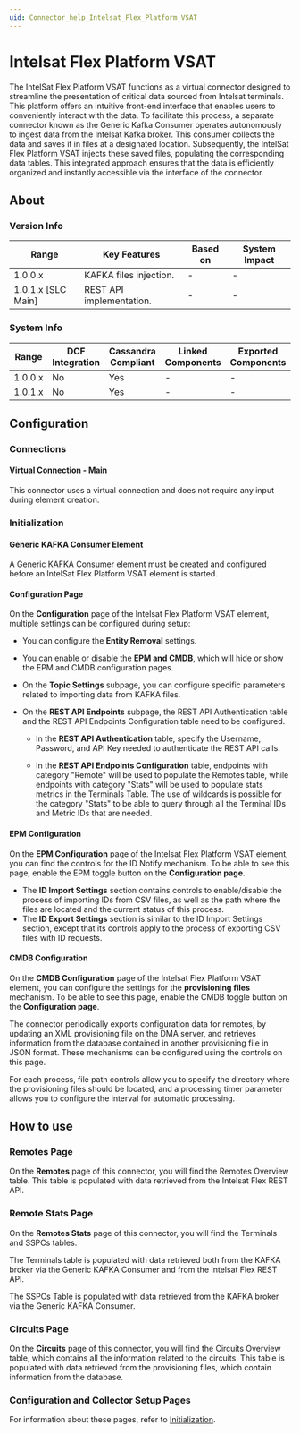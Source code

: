 ```yaml
---
uid: Connector_help_Intelsat_Flex_Platform_VSAT
---
```


# Intelsat Flex Platform VSAT

The IntelSat Flex Platform VSAT functions as a virtual connector designed to streamline the presentation of critical data sourced from Intelsat terminals. This platform offers an intuitive front-end interface that enables users to conveniently interact with the data. To facilitate this process, a separate connector known as the Generic Kafka Consumer operates autonomously to ingest data from the Intelsat Kafka broker. This consumer collects the data and saves it in files at a designated location. Subsequently, the IntelSat Flex Platform VSAT injects these saved files, populating the corresponding data tables. This integrated approach ensures that the data is efficiently organized and instantly accessible via the interface of the connector.

## About

### Version Info

| Range              | Key Features             | Based on | System Impact |
|--------------------|--------------------------|----------|---------------|
| 1.0.0.x            | KAFKA files injection.   | -        | -             |
| 1.0.1.x [SLC Main] | REST API implementation. | -        | -             |

### System Info

| Range     | DCF Integration     | Cassandra Compliant     | Linked Components     | Exported Components     |
|-----------|---------------------|-------------------------|-----------------------|-------------------------|
| 1.0.0.x   | No                  | Yes                     | -                     | -                       |
| 1.0.1.x   | No                  | Yes                     | -                     | -                       |

## Configuration

### Connections

#### Virtual Connection - Main

This connector uses a virtual connection and does not require any input during element creation.

### Initialization

#### Generic KAFKA Consumer Element

A Generic KAFKA Consumer element must be created and configured before an IntelSat Flex Platform VSAT element is started.

#### Configuration Page

On the **Configuration** page of the Intelsat Flex Platform VSAT element, multiple settings can be configured during setup:

- You can configure the **Entity Removal** settings.

- You can enable or disable the **EPM and CMDB**, which will hide or show the EPM and CMDB configuration pages.

- On the **Topic Settings** subpage, you can configure specific parameters related to importing data from KAFKA files.

- On the **REST API Endpoints** subpage, the REST API Authentication table and the REST API Endpoints Configuration table need to be configured.

  - In the **REST API Authentication** table, specify the Username, Password, and API Key needed to authenticate the REST API calls.

  - In the **REST API Endpoints Configuration** table, endpoints with category "Remote" will be used to populate the Remotes table, while endpoints with category "Stats" will be used to populate stats metrics in the Terminals Table. The use of wildcards is possible for the category "Stats" to be able to query through all the Terminal IDs and Metric IDs that are needed.

#### EPM Configuration

On the **EPM Configuration** page of the Intelsat Flex Platform VSAT element, you can find the controls for the ID Notify mechanism. To be able to see this page, enable the EPM toggle button on the **Configuration page**.

- The **ID Import Settings** section contains controls to enable/disable the process of importing IDs from CSV files, as well as the path where the files are located and the current status of this process.
- The **ID Export Settings** section is similar to the ID Import Settings section, except that its controls apply to the process of exporting CSV files with ID requests.

#### CMDB Configuration

On the **CMDB Configuration** page of the Intelsat Flex Platform VSAT element, you can configure the settings for the **provisioning files** mechanism. To be able to see this page, enable the CMDB toggle button on the **Configuration page**.

The connector periodically exports configuration data for remotes, by updating an XML provisioning file on the DMA server, and retrieves information from the database contained in another provisioning file in JSON format. These mechanisms can be configured using the controls on this page.

For each process, file path controls allow you to specify the directory where the provisioning files should be located, and a processing timer parameter allows you to configure the interval for automatic processing.

## How to use

### Remotes Page

On the **Remotes** page of this connector, you will find the Remotes Overview table. This table is populated with data retrieved from the Intelsat Flex REST API.

### Remote Stats Page

On the **Remotes Stats** page of this connector, you will find the Terminals and SSPCs tables.

The Terminals table is populated with data retrieved both from the KAFKA broker via the Generic KAFKA Consumer and from the Intelsat Flex REST API.

The SSPCs Table is populated with data retrieved from the KAFKA broker via the Generic KAFKA Consumer.

### Circuits Page

On the **Circuits** page of this connector, you will find the Circuits Overview table, which contains all the information related to the circuits. This table is populated with data retrieved from the provisioning files, which contain information from the database.

### Configuration and Collector Setup Pages

For information about these pages, refer to [Initialization](#initialization).

